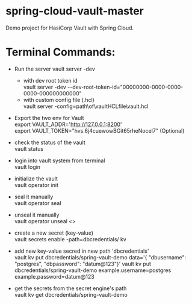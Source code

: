 # spring-cloud-vault-master
Demo project for HasiCorp Vault with Spring Cloud. 

# Terminal Commands:

- Run the server
vault server -dev
	- with dev root token id  
	vault server -dev --dev-root-token-id="00000000-0000-0000-0000-000000000000"
	- with custom config file (.hcl)  
	vault server -config=path\of\vaultHCLfile\vault.hcl

- Export the two env for Vault  
 export VAULT_ADDR='http://127.0.0.1:8200'  
 export VAULT_TOKEN="hvs.6j4cuewowBGit65rheNoceI7" (Optional)

- check the status of the vault  
vault status

- login into vault system from terminal  
vault login

- initialize the vault   
vault operator init

- seal it manually  
vault operator seal 

- unseal it manually  
vault operator unseal <<unseal-key>>

- create a new secret (key-value)  
vault secrets enable -path=dbcredentials/ kv

- add new key-value secred in new path 'dbcredentials'  
vault kv put dbcredentials/spring-vault-demo data='{ "dbusername": "postgres", "dbpassword": "datum@123"}' 
vault kv put dbcredentials/spring-vault-demo example.username=postgres example.password=datum@123

- get the secrets from the secret engine's path  
vault kv get dbcredentials/spring-vault-demo
